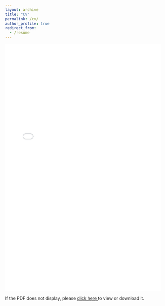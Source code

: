 ```yaml
---
layout: archive
title: "CV"
permalink: /cv/
author_profile: true
redirect_from:
  - /resume
---
```


<!-- Adjust the path to your PDF file as needed -->
<embed 
  src="{{ 'files/cv.pdf' | relative_url }}" 
  type="application/pdf" 
  width="100%" 
  height="800px" 
/>

<!-- Optional fallback link if embed doesn't load -->
<p>If the PDF does not display, please 
   <a href="{{ 'files/cv.pdf' | relative_url }}" target="_blank">
     click here
   </a> 
   to view or download it.
</p>
